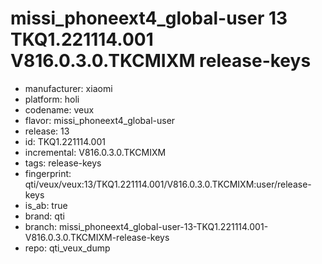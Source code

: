 # missi_phoneext4_global-user 13 TKQ1.221114.001 V816.0.3.0.TKCMIXM release-keys
- manufacturer: xiaomi
- platform: holi
- codename: veux
- flavor: missi_phoneext4_global-user
- release: 13
- id: TKQ1.221114.001
- incremental: V816.0.3.0.TKCMIXM
- tags: release-keys
- fingerprint: qti/veux/veux:13/TKQ1.221114.001/V816.0.3.0.TKCMIXM:user/release-keys
- is_ab: true
- brand: qti
- branch: missi_phoneext4_global-user-13-TKQ1.221114.001-V816.0.3.0.TKCMIXM-release-keys
- repo: qti_veux_dump
